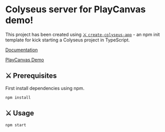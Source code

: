 # Colyseus server for PlayCanvas demo!

This project has been created using [⚔️ `create-colyseus-app`](https://github.com/colyseus/create-colyseus-app/) - an npm init template for kick starting a Colyseus project in TypeScript.

[Documentation](http://docs.colyseus.io/)

[PlayCanvas Demo](https://playcanvas.com/project/859259/overview/colyseus-demo)

## :crossed_swords: Prerequisites
First install dependencies using npm.
```
npm install
```

## :crossed_swords: Usage

```
npm start
```
